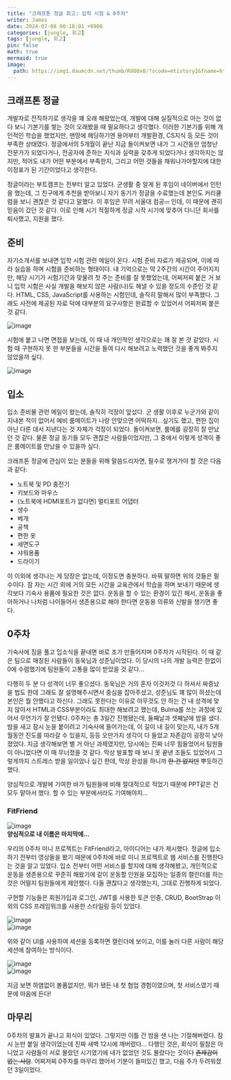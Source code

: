 ```yaml
---
title: "크래프톤 정글 회고: 입학 시험 & 0주차"
writer: James
date: 2024-07-08 00:18:01 +0900
categories: [jungle, 회고]
tags: [jungle, 회고]
pin: false
math: true
mermaid: true
image:
  path: https://img1.daumcdn.net/thumb/R800x0/?scode=mtistory2&fname=https%3A%2F%2Fblog.kakaocdn.net%2Fdn%2FX08qZ%2FbtrPQM5S1zF%2F5yM7f06vPDsReoKj7YxDfK%2Fimg.png
---
```


## 크래프톤 정글  

개발자로 전직하기로 생각을 꽤 오래 해왔었는데, 개발에 대해 실질적으로 아는 것이 없다 보니 기본기를 쌓는 것이 오래봤을 때 필요하다고 생각했다. 이러한 기본기를 위해 개인적인 학습을 했었지만, 맨땅에 헤딩하기엔 용어부터 개발환경, CS지식 등 모든 것이 부족한 상태였다. 정글에서의 5개월이 끝난 지금 돌이켜보면 내가 그 시간동안 엄청난 전문가가 되었다거나, 전공자에 준하는 지식과 실력을 갖추게 되었다거나 생각하지는 않지만, 적어도 내가 어떤 부분에서 부족한지, 그리고 어떤 것들을 채워나가야할지에 대한 이정표가 된 기간이었다고 생각한다.  

정글이라는 부트캠프는 전부터 알고 있었다. 군생활 중 알게 된 후임이 네이버에서 인턴을 했는데, 그 친구에게 추천을 받아보니 자기 동기가 정글을 수료했는데 본인도 커리큘럼을 보니 괜찮은 것 같다고 말했다. 이 후임은 무려 서울대 컴공~~...~~ 인데, 이 때문에 괜히 믿음이 갔던 것 같다. 이로 인해 시기 적절하게 정글 시작 시기에 맞추어 다니던 회사를 퇴사했고, 지원을 했다.  

## 준비 

자기소개서를 보내면 입학 시험 관련 메일이 온다. 시험 준비 자료가 제공되며, 이에 따라 실습을 하며 시험을 준비하는 형태이다. 내 기억으로는 약 2주간의 시간이 주어지지만, 해당 시기가 시험기간과 맞물려 첫 주는 준비를 잘 못했었는데, 어찌저찌 붙은 거 보니 입학 시험은 사실 개발을 해보지 않은 사람(나)도 해낼 수 있을 정도의 수준인 것 같다. HTML, CSS, JavaScript를 사용하는 시험인데, 솔직히 말해서 많이 부족했다. 그래도 사전에 제공된 자료 덕에 대부분의 요구사항은 완료할 수 있었어서 어찌저찌 붙은 것 같다.   

![image](https://github.com/jaenam615/jaenam615.github.io/assets/155196757/efe3e507-48df-4bac-acdb-aea980d58dc1)  

시험에 붙고 나면 면접을 보는데, 이 때 내 개인적인 생각으로는 꽤 잘 본 것 같았다. 시험 때 구현하지 못 한 부분들을 시간을 들여 다시 해보려고 노력했던 것을 좋게 봐주지 않았을까 싶다.  

![image](https://github.com/jaenam615/jaenam615.github.io/assets/155196757/98e7b715-4075-4b19-bcc1-4b993a9fec26)  

## 입소 

입소 준비물 관련 메일이 왔는데, 솔직히 걱정이 앞섰다. 군 생활 이후로 누군가와 같이 지내본 적이 없어서 예비 룸메이트가 나랑 안맞으면 어떡하지...싶기도 했고, 편한 집이 아닌 다른 데서 지낸다는 것 자체가 걱정이 되었다. 돌이켜보면, 룸메를 굉장히 잘 만났던 것 같다. 물론 정글 동기들 모두 괜찮은 사람들이었지만, 그 중에서 이렇게 성격이 좋은 룸메이트를 만났을 수 있을까 싶다.  

크래프톤 정글에 관심이 있는 분들을 위해 말씀드리자면, 필수로 챙겨가야 할 것은 다음과 같다:  

- 노트북 및 PD 충전기  
- 키보드와 마우스  
- (노트북에 HDMI포트가 없다면) 멀티포트 어댑터
- 생수  
- 베개   
- 공책  
- 편한 옷  
- 세면도구  
- 샤워용품  
- 드라이기  

이 이외에 생각나는 게 당장은 없는데, 이정도면 충분하다. 바꿔 말하면 위의 것들은 필수이다. 잠 자는 시간 외에 거의 모든 시간을 교육관에서 학습을 하며 보내기 때문에 생각보다 기숙사 용품에 필요한 것은 없다. 운동을 할 수 있는 환경이 있긴 해서, 운동을 좋아하거나 나처럼 나이들어서 생존용으로 해야 한다면 운동용 의류와 신발을 챙기면 좋다.  

## 0주차  

기숙사에 짐을 풀고 입소식을 끝내면 바로 조가 만들어지며 0주차가 시작된다. 이 때 같은 팀으로 매칭된 사람들이 동욱님과 성준님이었다. 이 당시의 나의 개발 능력은 한없이 0에 수렴했기에 팀원들이 고통을 많이 받았을 것 같다...  

다행히 두 분 다 성격이 너무 좋으셨다. 동욱님은 거의 혼자 이것저것 다 하셔서 짜증났을 법도 한데 그래도 잘 설명해주시면서 중심을 잡아주셨고, 성준님도 꽤 많이 하셨는데 본인은 뭘 안했다고 하신다. 그래도 못한다는 이유로 아무것도 안 하는 건 내 성격에 맞지 않아서 HTML과 CSS부분이라도 최대한 해보려고 했는데, Bulma를 쓰는 과정에 있어서 무언가가 잘 안됐다. 0주차는 총 3일간 진행됐는데, 둘째날과 셋째날에 밤을 샜다. 밤을 새고 잠시 눈을 붙이려고 기숙사에 들어가는데, 이 길이 내 길이 맞는지, 내가 5개월동안 진도를 따라갈 수 있을지, 등등 오만가지 생각이 다 들었고 자존감이 굉장히 낮아졌었다. 지금 생각해보면 별 거 아닌 과제였지만, 당시에는 진짜 너무 힘들었어서 팀원들이 아니었다면 이 때 무너졌을 것 같다. 막상 발표할 때 보니 못 끝낸 조들도 있었어서 그렇게까지 스트레스 받을 일이었나 싶긴 한데, 막상 완성을 하니까 ~~한 건 없지만~~ 뿌듯하긴 했다.  

양심적으로 개발에 기여한 바가 팀원들에 비해 절대적으로 적었기 때문에 PPT같은 건 모두 맡아서 했다. 할 수 있는 부분에서라도 기여해야지...  

### FitFriend  

![image](https://github.com/jaenam615/jaenam615.github.io/assets/155196757/45a50b03-50bc-4548-aa6d-ca1d3d701e04)  
**양심적으로 내 이름은 마지막에...**

우리의 0주차 미니 프로젝트는 FitFriend라고, 아이디어는 내가 제시했다. 정글에 입소하기 전부터 영상들을 봤기 때문에 0주차에 바로 미니 프로젝트로 웹 서비스를 진행한다는 것을 알고 있었다. 입소 전부터 어떤 서비스를 할지에 대해 생각해봤고, 개인적으로 운동을 생존용으로 꾸준히 해왔기에 같이 운동할 인원을 모집하는 일종의 캘린더를 하는 것은 어떨지 팀원들에게 제안했다. 다들 괜찮다고 생각했는지, 그대로 진행하게 되었다.  

구현할 기능들은 회원가입과 로그인, JWT를 사용한 토큰 인증, CRUD, BootStrap 이외의 CSS 프레임워크를 사용한 스타일링 등이 있었다.  

![image](https://github.com/jaenam615/jaenam615.github.io/assets/155196757/cbff9220-6f19-4ebf-b7fa-944131f74eb0)  
![image](https://github.com/jaenam615/jaenam615.github.io/assets/155196757/e6a143bb-2eb1-4302-ae49-6858c44d3e82)

위와 같이 UI를 사용하여 세션을 등록하면 캘린더에 보이고, 이를 눌러 다른 사람이 해당 세션에 참여하는 방식이다.  

![image](https://github.com/jaenam615/jaenam615.github.io/assets/155196757/b637fda0-94a5-4557-b470-3d7be4aa8071)  
![image](https://github.com/jaenam615/jaenam615.github.io/assets/155196757/5f6fca97-3c76-44f0-bdea-a519b9ff04ff)  

지금 보면 하염없이 볼품없지만, 뭐가 됐든 내 첫 협업 경험이였으며, 첫 서비스였기 때문에 마음에 든다!  

## 마무리 

0주차의 발표가 끝나고 회식이 있었다. 그렇지만 이틀 간 밤을 샌 나는 기절해버렸다. 잠시 눈만 붙일 생각이었는데 진짜 새벽 12시에 깨버렸다... 다행인 것은, 회식이 필참은 아니었고 사람들이 서로 몰랐던 시기였기에 내가 없었던 것도 몰랐다는 것이다 ~~존재감이 없는 사람~~. 어찌저찌 0주차를 마무리 했어서 기분이 들떠있긴 했고, 다음 주가 두려워졌던 3일이었다.  




